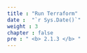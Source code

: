 ```yaml
---
title : "Run Terraform"
date :  "`r Sys.Date()`" 
weight : 3
chapter : false
pre : " <b> 2.1.3 </b> "
---
```

